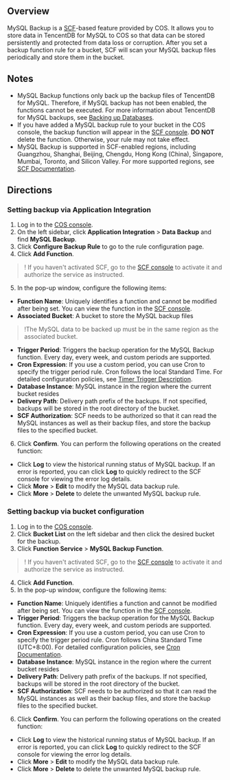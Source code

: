## Overview

MySQL Backup is a [SCF](https://intl.cloud.tencent.com/document/product/583)-based feature provided by COS. It allows you to store data in TencentDB for MySQL to COS so that data can be stored persistently and protected from data loss or corruption. After you set a backup function rule for a bucket, SCF will scan your MySQL backup files periodically and store them in the bucket.

## Notes

- MySQL Backup functions only back up the backup files of TencentDB for MySQL. Therefore, if MySQL backup has not been enabled, the functions cannot be executed. For more information about TencentDB for MySQL backups, see [Backing up Databases](https://intl.cloud.tencent.com/document/product/236/37796).
- If you have added a MySQL backup rule to your bucket in the COS console, the backup function will appear in the [SCF console](https://console.cloud.tencent.com/scf/list?rid=1&ns=default). **DO NOT** delete the function. Otherwise, your rule may not take effect.
- MySQL Backup is supported in SCF-enabled regions, including Guangzhou, Shanghai, Beijing, Chengdu, Hong Kong (China), Singapore, Mumbai, Toronto, and Silicon Valley. For more supported regions, see [SCF Documentation](https://intl.cloud.tencent.com/document/product/583).

## Directions

### Setting backup via Application Integration

1. Log in to the [COS console](https://console.cloud.tencent.com/cos5).
2. On the left sidebar, click **Application Integration** > **Data Backup** and find **MySQL Backup**.
3. Click **Configure Backup Rule** to go to the rule configuration page.
4. Click **Add Function**.
>! If you haven't activated SCF, go to the [SCF console](https://console.cloud.tencent.com/scf) to activate it and authorize the service as instructed.
5. In the pop-up window, configure the following items:
 - **Function Name**: Uniquely identifies a function and cannot be modified after being set. You can view the function in the [SCF console](https://console.cloud.tencent.com/scf/list?rid=1&ns=default).
 - **Associated Bucket**: A bucket to store the MySQL backup files
>!The MySQL data to be backed up must be in the same region as the associated bucket.
 - **Trigger Period**: Triggers the backup operation for the MySQL Backup function. Every day, every week, and custom periods are supported.
 - **Cron Expression**: If you use a custom period, you can use Cron to specify the trigger period rule. Cron follows the local Standard Time. For detailed configuration policies, see [Timer Trigger Description](https://intl.cloud.tencent.com/document/product/583/9708).
 - **Database Instance**: MySQL instance in the region where the current bucket resides
 - **Delivery Path**: Delivery path prefix of the backups. If not specified, backups will be stored in the root directory of the bucket.
 - **SCF Authorization**: SCF needs to be authorized so that it can read the MySQL instances as well as their backup files, and store the backup files to the specified bucket.
6. Click **Confirm**.
You can perform the following operations on the created function:
 - Click **Log** to view the historical running status of MySQL backup. If an error is reported, you can click **Log** to quickly redirect to the SCF console for viewing the error log details.
 - Click **More** > **Edit** to modify the MySQL data backup rule.
 - Click **More** > **Delete** to delete the unwanted MySQL backup rule.


### Setting backup via bucket configuration

1. Log in to the [COS console](https://console.cloud.tencent.com/cos5).
2. Click **Bucket List** on the left sidebar and then click the desired bucket for the backup.
3. Click **Function Service** > **MySQL Backup Function**.
>! If you haven't activated SCF, go to the [SCF console](https://console.cloud.tencent.com/scf) to activate it and authorize the service as instructed.
4. Click **Add Function**.
5. In the pop-up window, configure the following items:
 - **Function Name**: Uniquely identifies a function and cannot be modified after being set. You can view the function in the [SCF console](https://console.cloud.tencent.com/scf/list?rid=1&ns=default).
 - **Trigger Period**: Triggers the backup operation for the MySQL Backup function. Every day, every week, and custom periods are supported.
 - **Cron Expression**: If you use a custom period, you can use Cron to specify the trigger period rule. Cron follows China Standard Time (UTC+8:00). For detailed configuration policies, see [Cron Documentation](https://intl.cloud.tencent.com/document/product/583/9708).
 - **Database Instance**: MySQL instance in the region where the current bucket resides
 - **Delivery Path**: Delivery path prefix of the backups. If not specified, backups will be stored in the root directory of the bucket.
 - **SCF Authorization**: SCF needs to be authorized so that it can read the MySQL instances as well as their backup files, and store the backup files to the specified bucket.
6. Click **Confirm**.
You can perform the following operations on the created function:
 - Click **Log** to view the historical running status of MySQL backup. If an error is reported, you can click **Log** to quickly redirect to the SCF console for viewing the error log details.
 - Click **More** > **Edit** to modify the MySQL data backup rule.
 - Click **More** > **Delete** to delete the unwanted MySQL backup rule.
